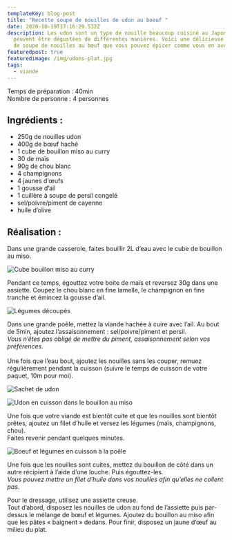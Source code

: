 ```yaml
---
templateKey: blog-post
title: "Recette soupe de nouilles de udon au boeuf "
date: 2020-10-19T17:16:29.532Z
description: Les udon sont un type de nouille beaucoup cuisiné au Japon. Elles
  peuvent être dégustées de différentes manières. Voici une délicieuse recette
  de soupe de nouilles au bœuf que vous pouvez épicer comme vous en avez envie.
featuredpost: true
featuredimage: /img/udons-plat.jpg
tags:
  - viande
---
```

Temps de préparation : 40min\
Nombre de personne : 4 personnes

## Ingrédients :

* 250g de nouilles udon
* 400g de bœuf haché
* 1 cube de bouillon miso au curry
* 30 de maïs
* 90g de chou blanc
* 4 champignons
* 4 jaunes d’œufs
* 1 gousse d’ail
* 1 cuillère à soupe de persil congelé
* sel/poivre/piment de cayenne
* huile d’olive

## Réalisation :

Dans une grande casserole, faites bouillir 2L d’eau avec le cube de bouillon au miso.

![Cube bouillon miso au curry](/img/cube-miso.jpg "Cube miso")

Pendant ce temps, égouttez votre boite de maïs et reversez 30g dans une assiette. Coupez le chou blanc en fine lamelle, le champignon en fine tranche et émincez la gousse d’ail.

![Légumes découpés](/img/legumes-soupe-udons.jpg "Légumes ")

Dans une grande poêle, mettez la viande hachée à cuire avec l’ail. Au bout de 5min, ajoutez l’assaisonnement : sel/poivre/piment et persil.\
*Vous n’êtes pas obligé de mettre du piment, assaisonnement selon vos préférences.*\
\
Une fois que l’eau bout, ajoutez les nouilles sans les couper, remuez régulièrement pendant la cuisson (suivre le temps de cuisson de votre paquet, 10m pour moi).

![Sachet de udon ](/img/udons.jpg "Udon")

![Udon en cuisson dans le bouillon au miso](/img/udons-en-cuisson.jpg "Udon en cuisson ")

Une fois que votre viande est bientôt cuite et que les nouilles sont bientôt prêtes, ajoutez un filet d’huile et versez les légumes (maïs, champignons, chou).\
Faites revenir pendant quelques minutes.

![Boeuf et légumes en cuisson à la poêle](/img/melanges-viande-et-legumes.jpg "Boeuf et légumes à la poêle")

Une fois que les nouilles sont cuites, mettez du bouillon de côté dans un autre récipient à l’aide d’une louche. Puis égouttez-les.\
*Vous pouvez mettre un filet d’huile dans vos nouilles afin qu’elles ne collent pas*.

Pour le dressage, utilisez une assiette creuse.\
Tout d’abord, disposez les nouilles de udon au fond de l’assiette puis par-dessus le mélange de bœuf et légumes. Ajoutez du bouillon au miso afin que les pâtes « baignent » dedans. Pour finir, disposez un jaune d’œuf au milieu du plat.